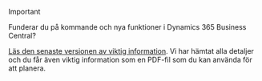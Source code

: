 > [!IMPORTANT]
>
> Funderar du på kommande och nya funktioner i Dynamics 365 Business Central?
>
> [Läs den senaste versionen av viktig information](/business-applications-release-notes/october18/dynamics365-business-central/). Vi har hämtat alla detaljer och du får även viktig information som en PDF-fil som du kan använda för att planera.  
